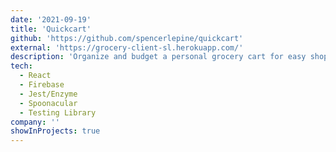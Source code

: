 ```yaml
---
date: '2021-09-19'
title: 'Quickcart'
github: 'https://github.com/spencerlepine/quickcart'
external: 'https://grocery-client-sl.herokuapp.com/'
description: 'Organize and budget a personal grocery cart for easy shopping'
tech:
  - React
  - Firebase
  - Jest/Enzyme
  - Spoonacular
  - Testing Library
company: ''
showInProjects: true
---
```

